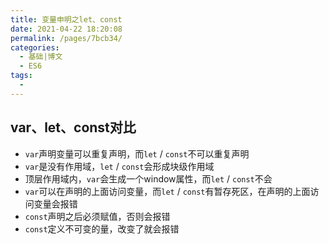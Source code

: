 ```yaml
---
title: 变量申明之let、const
date: 2021-04-22 18:20:08
permalink: /pages/7bcb34/
categories:
  - 基础|博文
  - ES6
tags:
  - 
---
```


## var、let、const对比
+ `var`声明变量可以重复声明，而`let` / `const`不可以重复声明
+ `var`是没有作用域，`let` / `const`会形成块级作用域
+ 顶层作用域内，`var`会生成一个window属性，而`let` / `const`不会
+ `var`可以在声明的上面访问变量，而`let` / `const`有暂存死区，在声明的上面访问变量会报错
+ `const`声明之后必须赋值，否则会报错
+ `const`定义不可变的量，改变了就会报错
